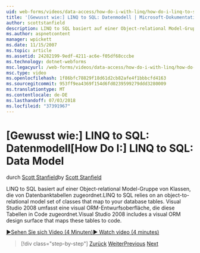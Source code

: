 ```yaml
---
uid: web-forms/videos/data-access/how-do-i-with-linq/how-do-i-linq-to-sql-data-model
title: '[Gewusst wie:] LINQ to SQL: Datenmodell | Microsoft-Dokumentation'
author: scottstanfield
description: LINQ to SQL basiert auf einer Object-relational Model-Gruppe von Klassen, die von Datenbanktabellen zugeordnet. Visual Studio 2008 enthält eine visuelle ORM-Entwurfsoberfläche...
ms.author: aspnetcontent
manager: wpickett
ms.date: 11/15/2007
ms.topic: article
ms.assetid: 24282199-9edf-4211-ac6e-f05df68cccbe
ms.technology: dotnet-webforms
msc.legacyurl: /web-forms/videos/data-access/how-do-i-with-linq/how-do-i-linq-to-sql-data-model
msc.type: video
ms.openlocfilehash: 1f86bfc78829f18d61d2cb82afe4f1bbbcfd4163
ms.sourcegitcommit: 953ff9ea4369f154d6fd0239599279ddd3280009
ms.translationtype: MT
ms.contentlocale: de-DE
ms.lasthandoff: 07/03/2018
ms.locfileid: "37391967"
---
```

<a name="how-do-i-linq-to-sql-data-model"></a><span data-ttu-id="78890-104">[Gewusst wie:] LINQ to SQL: Datenmodell</span><span class="sxs-lookup"><span data-stu-id="78890-104">[How Do I:] LINQ to SQL: Data Model</span></span>
====================
<span data-ttu-id="78890-105">durch [Scott Stanfield](https://github.com/scottstanfield)</span><span class="sxs-lookup"><span data-stu-id="78890-105">by [Scott Stanfield](https://github.com/scottstanfield)</span></span>

<span data-ttu-id="78890-106">LINQ to SQL basiert auf einer Object-relational Model-Gruppe von Klassen, die von Datenbanktabellen zugeordnet.</span><span class="sxs-lookup"><span data-stu-id="78890-106">LINQ to SQL relies on an object-to-relational model set of classes that map to your database tables.</span></span> <span data-ttu-id="78890-107">Visual Studio 2008 umfasst eine visual ORM-Entwurfsoberfläche, die diese Tabellen in Code zugeordnet.</span><span class="sxs-lookup"><span data-stu-id="78890-107">Visual Studio 2008 includes a visual ORM design surface that maps these tables to code.</span></span>

[<span data-ttu-id="78890-108">&#9654;Sehen Sie sich Video (4 Minuten)</span><span class="sxs-lookup"><span data-stu-id="78890-108">&#9654; Watch video (4 minutes)</span></span>](https://channel9.msdn.com/Blogs/ASP-NET-Site-Videos/how-do-i-linq-to-sql-data-model)

> [!div class="step-by-step"]
> <span data-ttu-id="78890-109">[Zurück](how-do-i-linq-to-sql-overview.md)
> [Weiter](how-do-i-linq-to-sql-querying-the-database.md)</span><span class="sxs-lookup"><span data-stu-id="78890-109">[Previous](how-do-i-linq-to-sql-overview.md)
[Next](how-do-i-linq-to-sql-querying-the-database.md)</span></span>
